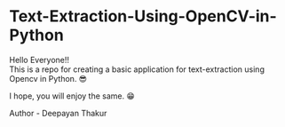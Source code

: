 # Text-Extraction-Using-OpenCV-in-Python

Hello Everyone!!
<br>
This is a repo for creating a basic application for text-extraction using Opencv in Python. 😎
<br>

I hope, you will enjoy the same. 😁

Author - Deepayan Thakur